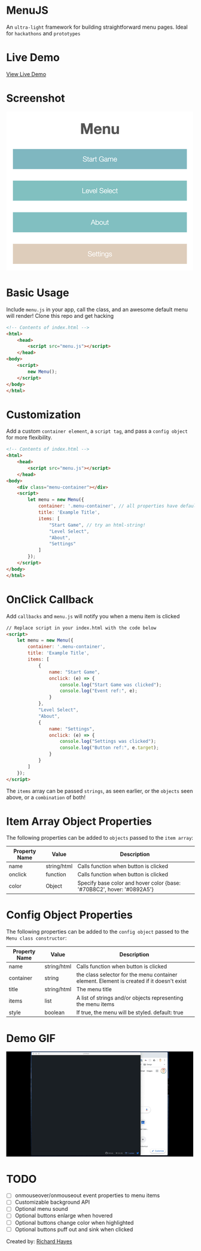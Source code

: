 # MenuJS

An `ultra-light` framework for building straightforward menu pages. Ideal for `hackathons` and `prototypes`

# Live Demo

[View Live Demo](https://strawstack.github.io/MenuJS/)

# Screenshot

[![](./screenshot.png)](https://strawstack.github.io/MenuJS/)

# Basic Usage

Include `menu.js` in your app, call the class, and an awesome default menu will render! Clone this repo and get hacking

```html
<!-- Contents of index.html -->
<html>
    <head>
        <script src="menu.js"></script>
    </head>
<body>
    <script>
        new Menu();
    </script>
</body>
</html>
```

# Customization

Add a custom `container element`, a `script tag`, and pass a `config object` for more flexibility.

```html
<!-- Contents of index.html -->
<html>
    <head>
        <script src="menu.js"></script>
    </head>
<body>
    <div class="menu-container"></div>
    <script>
        let menu = new Menu({
            container: '.menu-container', // all properties have default values if not provided!
            title: 'Example Title',
            items: [
                "Start Game", // try an html-string!
                "Level Select",
                "About",
                "Settings"
            ]
        });
    </script>
</body>
</html>
```

# OnClick Callback

Add `callbacks` and `menu.js` will notify you when a menu item is clicked

```html
// Replace script in your index.html with the code below
<script>
    let menu = new Menu({
        container: '.menu-container',
        title: 'Example Title',
        items: [
            {
                name: "Start Game",
                onclick: (e) => {
                    console.log("Start Game was clicked");
                    console.log("Event ref:", e);
                }
            },
            "Level Select",
            "About",
            {
                name: "Settings",
                onclick: (e) => {
                    console.log("Settings was clicked");
                    console.log("Button ref:", e.target);
                }
            }
        ]
    });
</script>
```

The `items` array can be passed `strings`, as seen earlier, or the `objects` seen above, or a `combination` of both!

# Item Array Object Properties

The following properties can be added to `objects` passed to the `item array`:

| Property Name | Value | Description |
|-|-|-|
| name | string/html | Calls function when button is clicked |
| onclick | function | Calls function when button is clicked |
| color | Object | Specify base color and hover color {base: '#70B8C2', hover: '#0892A5'} |

# Config Object Properties

The following properties can be added to the `config object` passed to the `Menu class constructor`:

| Property Name | Value | Description |
|-|-|-|
| name | string/html | Calls function when button is clicked |
| container | string | the class selector for the menu container element. Element is created if it doesn't exist |
| title | string/html | The menu title |
| items | list | A list of strings and/or objects representing the menu items |
| style | boolean | If true, the menu will be styled. default: true |

# Demo GIF

![](./demo.gif)

# TODO

- [ ] onmouseover/onmouseout event properties to menu items
- [ ] Customizable background API
- [ ] Optional menu sound
- [ ] Optional buttons enlarge when hovered
- [ ] Optional buttons change color when highlighted
- [ ] Optional buttons puff out and sink when clicked

Created by: [Richard Hayes](https://richardhay.es/)

